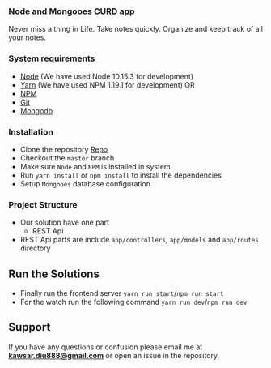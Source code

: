 ### Node and Mongooes CURD app
Never miss a thing in Life. Take notes quickly. Organize and keep track of all your notes.

### System requirements
* [Node](https://nodejs.org/en/) (We have used Node 10.15.3 for development)
* [Yarn](https://yarnpkg.com/) (We have used NPM 1.19.1 for development)
OR
* [NPM](https://www.npmjs.com/)
* [Git](https://git-scm.com/)
* [Mongodb](https://www.mongodb.com/)

### Installation
* Clone the repository [Repo](https://github.com/mkawsar/node-rest-curd)
* Checkout the `master` branch
* Make sure  `Node` and `NPM` is installed in system
* Run `yarn install` or `npm install` to install the dependencies
* Setup `Mongooes` database configuration

### Project Structure
* Our solution have one part
    * REST Api
* REST Api parts are include `app/controllers`, `app/models` and `app/routes` directory

## Run the Solutions
* Finally run the frontend server `yarn run start`/`npm run start`
* For the watch run the following command `yarn run dev`/`npm run dev`

## Support

If you have any questions or confusion please email me at **kawsar.diu888@gmail.com** or open an issue in the repository.
